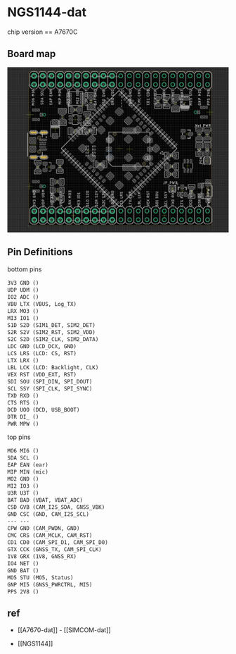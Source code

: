 
# NGS1144-dat

chip version == A7670C 

## Board map 

![](2025-06-14-22-41-05.png)

## Pin Definitions 

bottom pins 

    3V3 GND ()
    UDP UDM ()
    IO2 ADC ()
    VBU LTX (VBUS, Log_TX)
    LRX MO3 ()
    MI3 IO1 () 
    S1D S2D (SIM1_DET, SIM2_DET)
    S2R S2V (SIM2_RST, SIM2_VDD)
    S2C S2D (SIM2_CLK, SIM2_DATA)
    LDC GND (LCD_DCX, GND)
    LCS LRS (LCD: CS, RST)
    LTX LRX ()
    LBL LCK (LCD: Backlight, CLK)
    VEX RST (VDD_EXT, RST)
    SDI SOU (SPI_DIN, SPI_DOUT)
    SCL SSY (SPI_CLK, SPI_SYNC)
    TXD RXD ()
    CTS RTS ()
    DCD UOO (DCD, USB_BOOT)
    DTR DI_ ()
    PWR MPW ()

top pins 

    MO6 MI6 ()
    SDA SCL ()
    EAP EAN (ear)
    MIP MIN (mic)
    MO2 GND ()
    MI2 IO3 ()
    U3R U3T ()
    BAT BAD (VBAT, VBAT_ADC)
    CSD GVB (CAM_I2S_SDA, GNSS_VBK)
    GND CSC (GND, CAM_I2S_SCL)
    --- ---
    CPW GND (CAM_PWDN, GND)
    CMC CRS (CAM_MCLK, CAM_RST)
    CD1 CD0 (CAM_SPI_D1, CAM_SPI_D0)
    GTX CCK (GNSS_TX, CAM_SPI_CLK)
    1V8 GRX (1V8, GNSS_RX)
    IO4 NET ()
    GND BAT ()
    MO5 STU (MO5, Status)
    GNP MI5 (GNSS_PWRCTRL, MI5)
    PPS 2V8 ()


## ref 

- [[A7670-dat]] - [[SIMCOM-dat]]

- [[NGS1144]]
